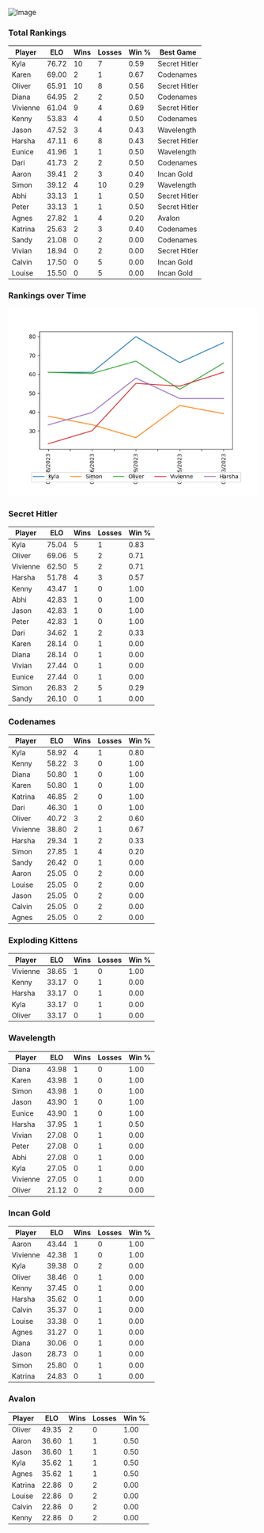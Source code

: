 
![Image](https://media.architecturaldigest.com/photos/618036966ba9675f212cc805/16:9/w_2560%2Cc_limit/SquidGame_Season1_Episode1_00_44_44_16.jpg)

### Total Rankings

| Player | ELO | Wins | Losses | Win % | Best Game |
| --- | --- | --- | --- | --- | --- |
| Kyla | 76.72 | 10 | 7 | 0.59 | Secret Hitler |
| Karen | 69.00 | 2 | 1 | 0.67 | Codenames |
| Oliver | 65.91 | 10 | 8 | 0.56 | Secret Hitler |
| Diana | 64.95 | 2 | 2 | 0.50 | Codenames |
| Vivienne | 61.04 | 9 | 4 | 0.69 | Secret Hitler |
| Kenny | 53.83 | 4 | 4 | 0.50 | Codenames |
| Jason | 47.52 | 3 | 4 | 0.43 | Wavelength |
| Harsha | 47.11 | 6 | 8 | 0.43 | Secret Hitler |
| Eunice | 41.96 | 1 | 1 | 0.50 | Wavelength |
| Dari | 41.73 | 2 | 2 | 0.50 | Codenames |
| Aaron | 39.41 | 2 | 3 | 0.40 | Incan Gold |
| Simon | 39.12 | 4 | 10 | 0.29 | Wavelength |
| Abhi | 33.13 | 1 | 1 | 0.50 | Secret Hitler |
| Peter | 33.13 | 1 | 1 | 0.50 | Secret Hitler |
| Agnes | 27.82 | 1 | 4 | 0.20 | Avalon |
| Katrina | 25.63 | 2 | 3 | 0.40 | Codenames |
| Sandy | 21.08 | 0 | 2 | 0.00 | Codenames |
| Vivian | 18.94 | 0 | 2 | 0.00 | Secret Hitler |
| Calvin | 17.50 | 0 | 5 | 0.00 | Incan Gold |
| Louise | 15.50 | 0 | 5 | 0.00 | Incan Gold |

### Rankings over Time
![Image](rankings.png)

### Secret Hitler

| Player | ELO | Wins | Losses | Win % |
| --- | --- | --- | --- | --- |
| Kyla | 75.04  | 5 | 1 | 0.83 |
| Oliver | 69.06  | 5 | 2 | 0.71 |
| Vivienne | 62.50  | 5 | 2 | 0.71 |
| Harsha | 51.78  | 4 | 3 | 0.57 |
| Kenny | 43.47  | 1 | 0 | 1.00 |
| Abhi | 42.83  | 1 | 0 | 1.00 |
| Jason | 42.83  | 1 | 0 | 1.00 |
| Peter | 42.83  | 1 | 0 | 1.00 |
| Dari | 34.62  | 1 | 2 | 0.33 |
| Karen | 28.14  | 0 | 1 | 0.00 |
| Diana | 28.14  | 0 | 1 | 0.00 |
| Vivian | 27.44  | 0 | 1 | 0.00 |
| Eunice | 27.44  | 0 | 1 | 0.00 |
| Simon | 26.83  | 2 | 5 | 0.29 |
| Sandy | 26.10  | 0 | 1 | 0.00 |

### Codenames

| Player | ELO | Wins | Losses | Win % |
| --- | --- | --- | --- | --- |
| Kyla | 58.92  | 4 | 1 | 0.80 |
| Kenny | 58.22  | 3 | 0 | 1.00 |
| Diana | 50.80  | 1 | 0 | 1.00 |
| Karen | 50.80  | 1 | 0 | 1.00 |
| Katrina | 46.85  | 2 | 0 | 1.00 |
| Dari | 46.30  | 1 | 0 | 1.00 |
| Oliver | 40.72  | 3 | 2 | 0.60 |
| Vivienne | 38.80  | 2 | 1 | 0.67 |
| Harsha | 29.34  | 1 | 2 | 0.33 |
| Simon | 27.85  | 1 | 4 | 0.20 |
| Sandy | 26.42  | 0 | 1 | 0.00 |
| Aaron | 25.05  | 0 | 2 | 0.00 |
| Louise | 25.05  | 0 | 2 | 0.00 |
| Jason | 25.05  | 0 | 2 | 0.00 |
| Calvin | 25.05  | 0 | 2 | 0.00 |
| Agnes | 25.05  | 0 | 2 | 0.00 |

### Exploding Kittens

| Player | ELO | Wins | Losses | Win % |
| --- | --- | --- | --- | --- |
| Vivienne | 38.65  | 1 | 0 | 1.00 |
| Kenny | 33.17  | 0 | 1 | 0.00 |
| Harsha | 33.17  | 0 | 1 | 0.00 |
| Kyla | 33.17  | 0 | 1 | 0.00 |
| Oliver | 33.17  | 0 | 1 | 0.00 |

### Wavelength

| Player | ELO | Wins | Losses | Win % |
| --- | --- | --- | --- | --- |
| Diana | 43.98  | 1 | 0 | 1.00 |
| Karen | 43.98  | 1 | 0 | 1.00 |
| Simon | 43.98  | 1 | 0 | 1.00 |
| Jason | 43.90  | 1 | 0 | 1.00 |
| Eunice | 43.90  | 1 | 0 | 1.00 |
| Harsha | 37.95  | 1 | 1 | 0.50 |
| Vivian | 27.08  | 0 | 1 | 0.00 |
| Peter | 27.08  | 0 | 1 | 0.00 |
| Abhi | 27.08  | 0 | 1 | 0.00 |
| Kyla | 27.05  | 0 | 1 | 0.00 |
| Vivienne | 27.05  | 0 | 1 | 0.00 |
| Oliver | 21.12  | 0 | 2 | 0.00 |

### Incan Gold

| Player | ELO | Wins | Losses | Win % |
| --- | --- | --- | --- | --- |
| Aaron | 43.44  | 1 | 0 | 1.00 |
| Vivienne | 42.38  | 1 | 0 | 1.00 |
| Kyla | 39.38  | 0 | 2 | 0.00 |
| Oliver | 38.46  | 0 | 1 | 0.00 |
| Kenny | 37.45  | 0 | 1 | 0.00 |
| Harsha | 35.62  | 0 | 1 | 0.00 |
| Calvin | 35.37  | 0 | 1 | 0.00 |
| Louise | 33.38  | 0 | 1 | 0.00 |
| Agnes | 31.27  | 0 | 1 | 0.00 |
| Diana | 30.06  | 0 | 1 | 0.00 |
| Jason | 28.73  | 0 | 1 | 0.00 |
| Simon | 25.80  | 0 | 1 | 0.00 |
| Katrina | 24.83  | 0 | 1 | 0.00 |

### Avalon

| Player | ELO | Wins | Losses | Win % |
| --- | --- | --- | --- | --- |
| Oliver | 49.35  | 2 | 0 | 1.00 |
| Aaron | 36.60  | 1 | 1 | 0.50 |
| Jason | 36.60  | 1 | 1 | 0.50 |
| Kyla | 35.62  | 1 | 1 | 0.50 |
| Agnes | 35.62  | 1 | 1 | 0.50 |
| Katrina | 22.86  | 0 | 2 | 0.00 |
| Louise | 22.86  | 0 | 2 | 0.00 |
| Calvin | 22.86  | 0 | 2 | 0.00 |
| Kenny | 22.86  | 0 | 2 | 0.00 |